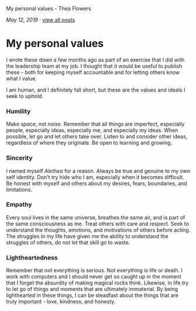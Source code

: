 My personal values - Thea Flowers

 *May 12, 2019* · [view all posts](https://blog.thea.codes/)

# My personal values

I wrote these down a few months ago as part of an exercise that I did with the leadership team at my job. I thought that it would be useful to publish these - both for keeping myself accountable and for letting others know what I value.

I am human, and I definitely fall short, but these are the values and ideals I seek to uphold.

### Humility

Make *space*, not *noise*. Remember that all things are imperfect, especially people, especially ideas, especially me, and especially my ideas. When possible, let go and let others take over. Listen to and consider other ideas, regardless of where they originate. Be open to learning and growing.

### Sincerity

I named myself *Alethea* for a reason. Always be true and genuine to my own self identity. Don't try hide who I am, especially when it becomes difficult. Be honest with myself and others about my desires, fears, boundaries, and limitations.

### Empathy

Every soul lives in the same universe, breathes the same air, and is part of the same consciousness as me. Treat others with care and respect. Seek to understand the thoughts, emotions, and motivations of others before acting. The struggles in my life have given me the ability to understand the struggles of others, do not let that skill go to waste.

### Lightheartedness

Remember that not everything is serious. Not everything is life or death. I work with computers and I should never get so caught up in the moment that I forget the absurdity of making magical rocks think. Likewise, in life try to let go of things and moments that are ultimately immaterial. By being lighthearted in these things, I can be steadfast about the things that are truly important - love, kindness, and honesty.